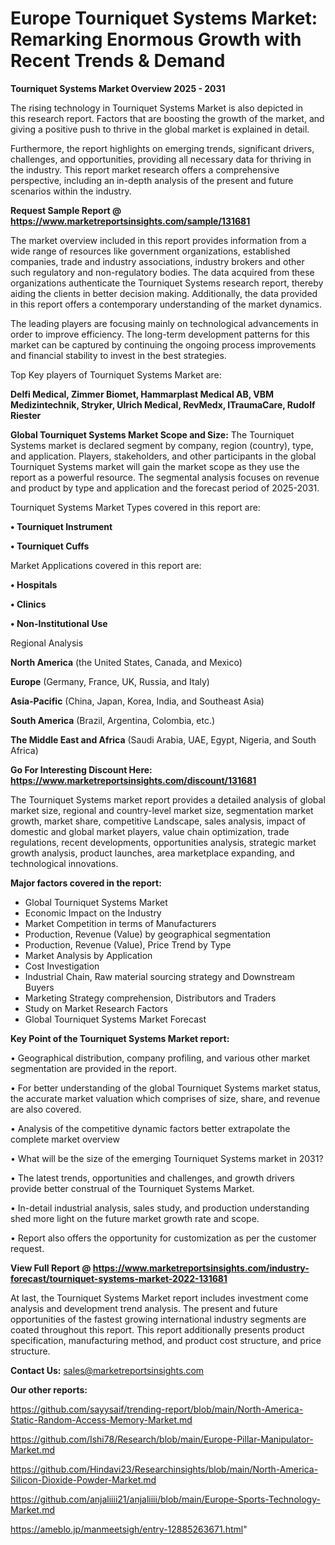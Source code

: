 # Europe Tourniquet Systems Market: Remarking Enormous Growth with Recent Trends & Demand

<Strong> Tourniquet Systems Market Overview 2025 - 2031</strong>

The rising technology in Tourniquet Systems Market is also depicted in this research report. Factors that are boosting the growth of the market, and giving a positive push to thrive in the global market is explained in detail.

Furthermore, the report highlights on emerging trends, significant drivers, challenges, and opportunities, providing all necessary data for thriving in the industry. This report market research offers a comprehensive perspective, including an in-depth analysis of the present and future scenarios within the industry.

<strong>Request Sample Report @ <a href=https://www.marketreportsinsights.com/sample/131681>https://www.marketreportsinsights.com/sample/131681</a></strong>

The market overview included in this report provides information from a wide range of resources like government organizations, established companies, trade and industry associations, industry brokers and other such regulatory and non-regulatory bodies. The data acquired from these organizations authenticate the Tourniquet Systems research report, thereby aiding the clients in better decision making. Additionally, the data provided in this report offers a contemporary understanding of the market dynamics.

The leading players are focusing mainly on technological advancements in order to improve efficiency. The long-term development patterns for this market can be captured by continuing the ongoing process improvements and financial stability to invest in the best strategies.

Top Key players of Tourniquet Systems Market are:

<strong>Delfi Medical, Zimmer Biomet, Hammarplast Medical AB, VBM Medizintechnik, Stryker, Ulrich Medical, RevMedx, ITraumaCare, Rudolf Riester</strong>

<strong><b>Global Tourniquet Systems Market Scope and Size:</b></strong>
The Tourniquet Systems market is declared segment by company, region (country), type, and application. Players, stakeholders, and other participants in the global Tourniquet Systems market will gain the market scope as they use the report as a powerful resource. The segmental analysis focuses on revenue and product by type and application and the forecast period of 2025-2031.

Tourniquet Systems Market Types covered in this report are:

<strong>• Tourniquet Instrument

• Tourniquet Cuffs</strong>

Market Applications covered in this report are:

<strong>• Hospitals

• Clinics

• Non-Institutional Use</strong> 

Regional Analysis

<strong>North America</strong> (the United States, Canada, and Mexico)

<strong>Europe</strong> (Germany, France, UK, Russia, and Italy)

<strong>Asia-Pacific</strong> (China, Japan, Korea, India, and Southeast Asia)

<strong>South America</strong> (Brazil, Argentina, Colombia, etc.)

<strong>The Middle East and Africa</strong> (Saudi Arabia, UAE, Egypt, Nigeria, and South Africa)

<strong>Go For Interesting Discount Here: <a href=https://www.marketreportsinsights.com/discount/131681>https://www.marketreportsinsights.com/discount/131681</a></strong>

The Tourniquet Systems market report provides a detailed analysis of global market size, regional and country-level market size, segmentation market growth, market share, competitive Landscape, sales analysis, impact of domestic and global market players, value chain optimization, trade regulations, recent developments, opportunities analysis, strategic market growth analysis, product launches, area marketplace expanding, and technological innovations.

<strong><b>Major factors covered in the report:</b></strong>
<ul>
  <li>Global Tourniquet Systems Market </li>
  <li>Economic Impact on the Industry</li>
  <li>Market Competition in terms of Manufacturers</li>
  <li>Production, Revenue (Value) by geographical segmentation</li>
  <li>Production, Revenue (Value), Price Trend by Type</li>
  <li>Market Analysis by Application</li>
  <li>Cost Investigation</li>
  <li>Industrial Chain, Raw material sourcing strategy and Downstream Buyers</li>
  <li>Marketing Strategy comprehension, Distributors and Traders</li>
  <li>Study on Market Research Factors</li>
  <li>Global Tourniquet Systems Market Forecast</li>
</ul>

<strong><b>Key Point of the Tourniquet Systems Market report:</b></strong>

• Geographical distribution, company profiling, and various other market segmentation are provided in the report.

• For better understanding of the global Tourniquet Systems market status, the accurate market valuation which comprises of size, share, and revenue are also covered.

• Analysis of the competitive dynamic factors better extrapolate the complete market overview

• What will be the size of the emerging Tourniquet Systems market in 2031?

• The latest trends, opportunities and challenges, and growth drivers provide better construal of the Tourniquet Systems Market.

• In-detail industrial analysis, sales study, and production understanding shed more light on the future market growth rate and scope.

• Report also offers the opportunity for customization as per the customer request.

<strong><b>View Full Report @ <a href=https://www.marketreportsinsights.com/industry-forecast/tourniquet-systems-market-2022-131681>https://www.marketreportsinsights.com/industry-forecast/tourniquet-systems-market-2022-131681</a></b></strong>


At last, the Tourniquet Systems Market report includes investment come analysis and development trend analysis. The present and future opportunities of the fastest growing international industry segments are coated throughout this report. This report additionally presents product specification, manufacturing method, and product cost structure, and price structure.

<strong>Contact Us:</strong>
sales@marketreportsinsights.com

<strong>Our other reports:</strong>

<a href=https://github.com/sayysaif/trending-report/blob/main/North-America-Static-Random-Access-Memory-Market.md>https://github.com/sayysaif/trending-report/blob/main/North-America-Static-Random-Access-Memory-Market.md</a>

<a href=https://github.com/Ishi78/Research/blob/main/Europe-Pillar-Manipulator-Market.md>https://github.com/Ishi78/Research/blob/main/Europe-Pillar-Manipulator-Market.md</a>

<a href=https://github.com/Hindavi23/Researchinsights/blob/main/North-America-Silicon-Dioxide-Powder-Market.md>https://github.com/Hindavi23/Researchinsights/blob/main/North-America-Silicon-Dioxide-Powder-Market.md</a>

<a href=https://github.com/anjaliiii21/anjaliiii/blob/main/Europe-Sports-Technology-Market.md>https://github.com/anjaliiii21/anjaliiii/blob/main/Europe-Sports-Technology-Market.md</a>

<a href=https://ameblo.jp/manmeetsigh/entry-12885263671.html>https://ameblo.jp/manmeetsigh/entry-12885263671.html</a>"
